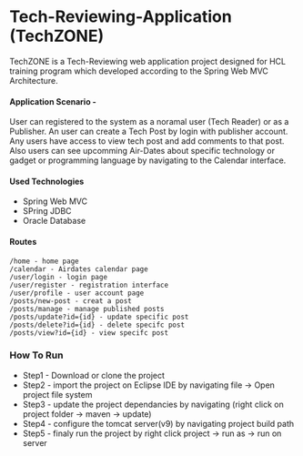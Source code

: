 # Tech-Reviewing-Application (TechZONE)

TechZONE is a Tech-Reviewing web application project designed for HCL training program which developed according to the Spring Web MVC Architecture.

#### Application Scenario -
User can registered to the system as a noramal user (Tech Reader) or as a Publisher.
An user can create a Tech Post by login with publisher account. 
Any users have access to view tech post and add comments to that post.
Also users can see upcomming Air-Dates about specific technology or gadget or programming language by navigating to the Calendar interface.

#### Used Technologies

* Spring Web MVC
* SPring JDBC
* Oracle Database

#### Routes

```
/home - home page
/calendar - Airdates calendar page
/user/login - login page
/user/register - registration interface
/user/profile - user account page
/posts/new-post - creat a post
/posts/manage - manage published posts
/posts/update?id={id} - update specific post
/posts/delete?id={id} - delete specifc post
/posts/view?id={id} - view specifc post
```



### How To Run

* Step1 - Download or clone the project
* Step2 - import the project on Eclipse IDE by navigating file -> Open project file system
* Step3 - update the project dependancies by navigating (right click on project folder -> maven -> update)
* Step4 - configure the tomcat server(v9) by navigating project build path
* Step5 - finaly run the project by right click project -> run as -> run on server

